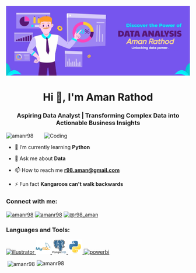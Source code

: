 ![MasterHead](https://raw.githubusercontent.com/amanr98/amanr98/refs/heads/main/Banner.jpg)
<h1 align="center">Hi 👋, I'm Aman Rathod</h1>
<h3 align="center">Aspiring Data Analyst | Transforming Complex Data into Actionable Business Insights</h3>
<img align="right" alt="Coding" width="400" src="https://img.freepik.com/premium-photo/illustration-young-man-looking-reports-guy-thinking-about-statistics_839035-560177.jpg">

<p align="left"> <img src="https://komarev.com/ghpvc/?username=amanr98&label=Profile%20views&color=0e75b6&style=flat" alt="amanr98" /> </p>

- 🌱 I’m currently learning **Python**

- 💬 Ask me about **Data**

- 📫 How to reach me **r98.aman@gmail.com**

- ⚡ Fun fact **Kangaroos can't walk backwards**

<h3 align="left">Connect with me:</h3>
<p align="left">
<a href="https://linkedin.com/in/amanr98" target="blank"><img align="center" src="https://raw.githubusercontent.com/rahuldkjain/github-profile-readme-generator/master/src/images/icons/Social/linked-in-alt.svg" alt="amanr98" height="30" width="40" /></a>
<a href="https://kaggle.com/amanr98" target="blank"><img align="center" src="https://raw.githubusercontent.com/rahuldkjain/github-profile-readme-generator/master/src/images/icons/Social/kaggle.svg" alt="amanr98" height="30" width="40" /></a>
<a href="https://www.hackerrank.com/@r98_aman" target="blank"><img align="center" src="https://raw.githubusercontent.com/rahuldkjain/github-profile-readme-generator/master/src/images/icons/Social/hackerrank.svg" alt="@r98_aman" height="30" width="40" /></a>
</p>
<h3 align="left">Languages and Tools:</h3>
<p align="left"> 
  <a href="https://www.adobe.com/in/products/illustrator.html" target="_blank" rel="noreferrer">  <img src="https://www.vectorlogo.zone/logos/adobe_illustrator/adobe_illustrator-icon.svg" alt="illustrator" width="40" height="40"/> </a> 
  <a href="https://www.mysql.com/" target="_blank" rel="noreferrer"> <img src="https://raw.githubusercontent.com/devicons/devicon/master/icons/mysql/mysql-original-wordmark.svg" alt="mysql" width="40" height="40"/> </a> 
  <a href="https://www.postgresql.org" target="_blank" rel="noreferrer"> <img src="https://raw.githubusercontent.com/devicons/devicon/master/icons/postgresql/postgresql-original-wordmark.svg" alt="postgresql" width="40" height="40"/> </a>
  <a href="https://www.python.org" target="_blank" rel="noreferrer"> <img src="https://raw.githubusercontent.com/devicons/devicon/master/icons/python/python-original.svg" alt="python" width="40" height="40"/> </a> 
  <a href="https://learn.microsoft.com/en-us/power-bi/" target="_blank" rel="noreferrer"> <img src="https://www.spkaa.com/wp-content/uploads/2024/09/power-bi-logo.png" alt="powerbi" width="60" height="40"/> </a> 
</p>

<p>&nbsp;<img align="center" src="https://github-readme-stats.vercel.app/api?username=amanr98&show_icons=true&locale=en" alt="amanr98" width=401/><img align="right" src="https://github-readme-streak-stats.herokuapp.com/?user=amanr98&" alt="amanr98" width=420 /></p>
